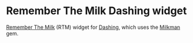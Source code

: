 # Remember The Milk Dashing widget

[Remember The Milk](https://www.rememberthemilk.com/) (RTM) widget for [Dashing](http://shopify.github.com/dashing), which uses the [Milkman](https://github.com/kevintuhumury/milkman) gem.
